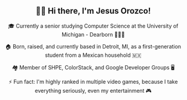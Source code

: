 <h2 align="center">👋🏻 Hi there, I'm Jesus Orozco! </h2>
<p align="center">🎓 Currently a senior studying Computer Science at the University of Michigan - Dearborn 🧑🏻‍💻<p>
<p align="center">🏠 Born, raised, and currently based in Detroit, MI, as a first-generation student from a Mexican household 🇲🇽<p>
<p align="center">🏘️ Member of SHPE, ColorStack, and Google Developer Groups 🖥️<p>
<p align="center">⚡ Fun fact: I'm highly ranked in multiple video games, because I take everything seriously, even my entertainment 🎮<p>
